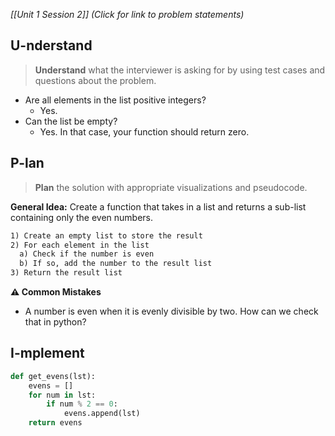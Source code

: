 *[[Unit 1 Session 2]] (Click for link to problem statements)*

## U-nderstand
 
> **Understand** what the interviewer is asking for by using test cases and questions about the problem.

- Are all elements in the list positive integers?
  - Yes.
- Can the list be empty?
  - Yes.  In that case, your function should return zero.

## P-lan

> **Plan** the solution with appropriate visualizations and pseudocode.

**General Idea:** Create a function that takes in a list and returns a sub-list containing only the even numbers.

```markdown
1) Create an empty list to store the result
2) For each element in the list
  a) Check if the number is even
  b) If so, add the number to the result list
3) Return the result list
```

**⚠️ Common Mistakes**

- A number is even when it is evenly divisible by two.  How can we check that in python?

## I-mplement

```python
def get_evens(lst):
	evens = []
	for num in lst:
		if num % 2 == 0:
			evens.append(lst)
	return evens
```